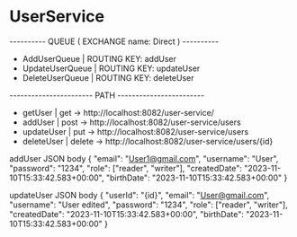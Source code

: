 ﻿# UserService

 
---------- QUEUE ( EXCHANGE name: Direct ) ----------
- AddUserQueue | ROUTING KEY: addUser
- UpdateUserQueue | ROUTING KEY: updateUser
- DeleteUserQueue | ROUTING KEY: deleteUser


----------------------- PATH ------------------------
- getUser | get -> http://localhost:8082/user-service/
- addUser | post -> http://localhost:8082/user-service/users
- updateUser | put -> http://localhost:8082/user-service/users
- deleteUser | delete -> http://localhost:8082/user-service/users/{id}


addUser JSON body
   {
       "email": "User1@gmail.com",
       "username": "User",
       "password": "1234",
       "role": ["reader", "writer"],
       "createdDate": "2023-11-10T15:33:42.583+00:00",
       "birthDate": "2023-11-10T15:33:42.583+00:00"
   }

updateUser JSON body
   {
       "userId": "{id}",
       "email": "User@gmail.com",
       "username": "User edited",
       "password": "1234",
       "role": ["reader", "writer"],
       "createdDate": "2023-11-10T15:33:42.583+00:00",
       "birthDate": "2023-11-10T15:33:42.583+00:00"
   }
